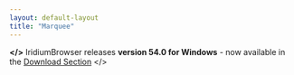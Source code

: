 ```yaml
---
layout: default-layout
title: "Marquee"
---
```


**</>** IridiumBrowser releases **version 54.0 for Windows** - now available in the [Download Section](/download.html "download version 54.0 for Windows") </>